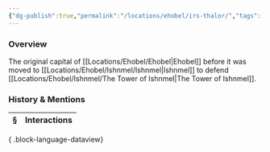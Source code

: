 ```yaml
---
{"dg-publish":true,"permalink":"/locations/ehobel/irs-thalor/","tags":["Undiscovered"],"updated":"2025-06-11T21:42:06.952+01:00"}
---
```


### Overview
The original capital of [[Locations/Ehobel/Ehobel\|Ehobel]] before it was moved to [[Locations/Ehobel/Ishnmel/Ishnmel\|Ishnmel]] to defend [[Locations/Ehobel/Ishnmel/The Tower of Ishnmel\|The Tower of Ishnmel]].

### History & Mentions
| § | Interactions |
| - | ------------ |

{ .block-language-dataview}